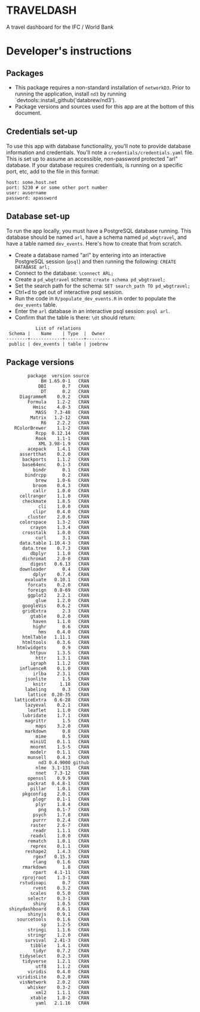 # TRAVELDASH
A travel dashboard for the IFC / World Bank

# Developer's instructions

## Packages

- This package requires a non-standard installation of `networkD3`. Prior to running the application, install `nd3` by running `devtools::install_github('databrew/nd3').
- Package versions and sources used for this app are at the bottom of this document.

## Credentials set-up

To use this app with database functionality, you'll note to provide database information and credentials. You'll note a `credentials/credentials.yaml` file. This is set up to assume an accessible, non-password protected "arl" database. If your database requires credentials, is running on a specific port, etc, add to the file in this format:

```
host: some.host.net
port: 5230 # or some other port number
user: ausername
password: apassword
```

## Database set-up

To run the app locally, you must have a PostgreSQL database running. This database should be named `arl`, have a schema named `pd_wbgtravel`, and have a table named `dev_events`. Here's how to create that from scratch.

- Create a database named "arl" by entering into an interactive PostgreSQL session (`psql`) and then running the following: `CREATE DATABASE arl;`
- Connect to the database: `\connect ARL;`
- Create a `pd_wbgtravel` schema: `create schema pd_wbgtravel;`
- Set the search path for the schema: `SET search_path TO pd_wbgtravel;`
- Ctrl+d to get out of interactive psql session.
- Run the code in `R/populate_dev_events.R` in order to populate the `dev_events` table.
- Enter the `arl` database in an interactive psql session: `psql arl`.
- Confirm that the table is there: `\dt` should return:

```
           List of relations
 Schema |    Name    | Type  |  Owner  
--------+------------+-------+---------
 public | dev_events | table | joebrew

```


## Package versions

```
        package  version source
             BH 1.65.0-1   CRAN
            DBI      0.7   CRAN
             DT      0.2   CRAN
     DiagrammeR    0.9.2   CRAN
        Formula    1.2-2   CRAN
          Hmisc    4.0-3   CRAN
           MASS   7.3-48   CRAN
         Matrix   1.2-12   CRAN
             R6    2.2.2   CRAN
   RColorBrewer    1.1-2   CRAN
           Rcpp  0.12.14   CRAN
           Rook    1.1-1   CRAN
            XML 3.98-1.9   CRAN
        acepack    1.4.1   CRAN
     assertthat    0.2.0   CRAN
      backports    1.1.2   CRAN
      base64enc    0.1-3   CRAN
          bindr      0.1   CRAN
       bindrcpp      0.2   CRAN
           brew    1.0-6   CRAN
          broom    0.4.3   CRAN
          callr    1.0.0   CRAN
     cellranger    1.1.0   CRAN
      checkmate    1.8.5   CRAN
            cli    1.0.0   CRAN
          clipr    0.4.0   CRAN
        cluster    2.0.6   CRAN
     colorspace    1.3-2   CRAN
         crayon    1.3.4   CRAN
      crosstalk    1.0.0   CRAN
           curl      3.1   CRAN
     data.table 1.10.4-3   CRAN
      data.tree    0.7.3   CRAN
         dbplyr    1.1.0   CRAN
      dichromat    2.0-0   CRAN
         digest   0.6.13   CRAN
     downloader      0.4   CRAN
          dplyr    0.7.4   CRAN
       evaluate   0.10.1   CRAN
        forcats    0.2.0   CRAN
        foreign   0.8-69   CRAN
        ggplot2    2.2.1   CRAN
           glue    1.2.0   CRAN
      googleVis    0.6.2   CRAN
      gridExtra      2.3   CRAN
         gtable    0.2.0   CRAN
          haven    1.1.0   CRAN
          highr      0.6   CRAN
            hms    0.4.0   CRAN
      htmlTable   1.11.1   CRAN
      htmltools    0.3.6   CRAN
    htmlwidgets      0.9   CRAN
         httpuv    1.3.5   CRAN
           httr    1.3.1   CRAN
         igraph    1.1.2   CRAN
     influenceR    0.1.0   CRAN
          irlba    2.3.1   CRAN
       jsonlite      1.5   CRAN
          knitr     1.18   CRAN
       labeling      0.3   CRAN
        lattice  0.20-35   CRAN
   latticeExtra   0.6-28   CRAN
       lazyeval    0.2.1   CRAN
        leaflet    1.1.0   CRAN
      lubridate    1.7.1   CRAN
       magrittr      1.5   CRAN
           maps    3.2.0   CRAN
       markdown      0.8   CRAN
           mime      0.5   CRAN
         miniUI    0.1.1   CRAN
         mnormt    1.5-5   CRAN
         modelr    0.1.1   CRAN
        munsell    0.4.3   CRAN
            nd3 0.4.9000 github
           nlme  3.1-131   CRAN
           nnet   7.3-12   CRAN
        openssl    0.9.9   CRAN
        packrat  0.4.8-1   CRAN
         pillar    1.0.1   CRAN
      pkgconfig    2.0.1   CRAN
          plogr    0.1-1   CRAN
           plyr    1.8.4   CRAN
            png    0.1-7   CRAN
          psych    1.7.8   CRAN
          purrr    0.2.4   CRAN
         raster    2.6-7   CRAN
          readr    1.1.1   CRAN
         readxl    1.0.0   CRAN
        rematch    1.0.1   CRAN
         reprex    0.1.1   CRAN
       reshape2    1.4.3   CRAN
          rgexf   0.15.3   CRAN
          rlang    0.1.6   CRAN
      rmarkdown      1.8   CRAN
          rpart   4.1-11   CRAN
      rprojroot    1.3-1   CRAN
     rstudioapi      0.7   CRAN
          rvest    0.3.2   CRAN
         scales    0.5.0   CRAN
        selectr    0.3-1   CRAN
          shiny    1.0.5   CRAN
 shinydashboard    0.6.1   CRAN
        shinyjs    0.9.1   CRAN
    sourcetools    0.1.6   CRAN
             sp    1.2-5   CRAN
        stringi    1.1.6   CRAN
        stringr    1.2.0   CRAN
       survival   2.41-3   CRAN
         tibble    1.4.1   CRAN
          tidyr    0.7.2   CRAN
     tidyselect    0.2.3   CRAN
      tidyverse    1.2.1   CRAN
           utf8    1.1.2   CRAN
        viridis    0.4.0   CRAN
    viridisLite    0.2.0   CRAN
     visNetwork    2.0.2   CRAN
        whisker    0.3-2   CRAN
           xml2    1.1.1   CRAN
         xtable    1.8-2   CRAN
           yaml   2.1.16   CRAN
```